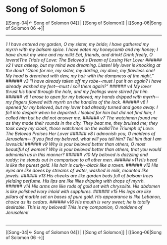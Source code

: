 # Song of Solomon 5

[[Song-04|← Song of Solomon 04]] | [[Song of Solomon]] | [[Song-06|Song of Solomon 06 →]]
***

###### 1 I have entered my garden, O my sister, my bride; I have gathered my myrrh with my balsam spice. I have eaten my honeycomb and my honey; I have drunk my wine and my milk! Eat, friends, and drink! Drink freely, O lovers!The Trials of Love: The Beloved's Dream of Losing Her Lover ###### v2 I was asleep, but my mind was dreaming. Listen! My lover is knocking at the door! "Open for me, my sister, my darling, my dove, my flawless one! My head is drenched with dew, my hair with the dampness of the night." ###### v3 "I have already taken off my robe--must I put it on again? I have already washed my feet--must I soil them again?" ###### v4 My lover thrust his hand through the hole, and my feelings were stirred for him. ###### v5 I arose to open for my beloved; my hands dripped with myrrh-- my fingers flowed with myrrh on the handles of the lock. ###### v6 I opened for my beloved, but my lover had already turned and gone away. I fell into despair when he departed. I looked for him but did not find him; I called him but he did not answer me. ###### v7 The watchmen found me as they made their rounds in the city. They beat me, they bruised me; they took away my cloak, those watchmen on the walls!The Triumph of Love: The Beloved Praises Her Lover ###### v8 I admonish you, O maidens of Jerusalem-- If you find my beloved, what will you tell him? Tell him that I am lovesick! ###### v9 Why is your beloved better than others, O most beautiful of women? Why is your beloved better than others, that you would admonish us in this manner? ###### v10 My beloved is dazzling and ruddy; he stands out in comparison to all other men. ###### v11 His head is like the purest gold. His hair is curly--black like a raven. ###### v12 His eyes are like doves by streams of water, washed in milk, mounted like jewels. ###### v13 His cheeks are like garden beds full of balsam trees yielding perfume. His lips are like lilies dripping with drops of myrrh. ###### v14 His arms are like rods of gold set with chrysolite. His abdomen is like polished ivory inlaid with sapphires. ###### v15 His legs are like pillars of marble set on bases of pure gold. His appearance is like Lebanon, choice as its cedars. ###### v16 His mouth is very sweet; he is totally desirable. This is my beloved! This is my companion, O maidens of Jerusalem!

***
[[Song-04|← Song of Solomon 04]] | [[Song of Solomon]] | [[Song-06|Song of Solomon 06 →]]
